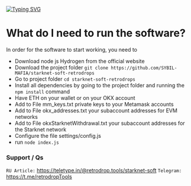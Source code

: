 [![Typing SVG](https://readme-typing-svg.demolab.com?font=Raleway&size=25&pause=1000&color=09F702&width=435&lines=Soft+for+StarkNet+retrodrop)](https://git.io/typing-svg)

# What do I need to run the software?
In order for the software to start working, you need to
- Download node js Hydrogen from the official website
- Download the project folder `git clone https://github.com/SYBIL-MAFIA/starknet-soft-retrodrops`
- Go to project folder `cd starknet-soft-retrodrops`
- Install all dependencies by going to the project folder and running the `npm install` command
- Have ETH on your wallet or on your OKX account
- Add to File mm_keys.txt private keys to your Metamask accounts
- Add to File okx_addresses.txt your subaccount addresses for EVM networks
- Add to File okxStarknetWithdrawal.txt your subaccount addresses for the Starknet network
- Configure the file settings/config.js
- run `node index.js`


### Support / Qs
`RU Article:`  https://teletype.in/@retrodrop.tools/starknet-soft
`Telegram:` https://t.me/retrodropTools
